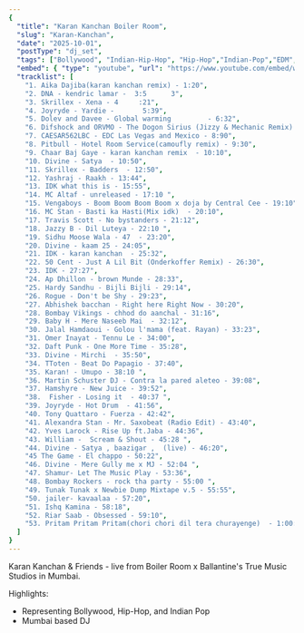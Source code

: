 ```yaml
---
{
  "title": "Karan Kanchan Boiler Room",
  "slug": "Karan-Kanchan",
  "date": "2025-10-01",
  "postType": "dj_set",
  "tags": ["Bollywood", "Indian-Hip-Hop", "Hip-Hop","Indian-Pop","EDM","Boiler Room"],
  "embed": { "type": "youtube", "url": "https://www.youtube.com/embed/watch?v=SQafz5PSEjA" },
  "tracklist": [
    "1. Aika Dajiba(karan kanchan remix) - 1:20",
    "2. DNA - kendric lamar -  3:5      3",
    "3. Skrillex - Xena - 4     :21",
    "4. Joyryde - Yardie -       5:39",
    "5. Dolev and Davee - Global warming         - 6:32",
    "6. Difshock and ORVMO - The Dogon Sirius (Jizzy & Mechanic Remix) - 7:51",
    "7. CAESAR562LBC - EDC Las Vegas and Mexico - 8:90",
    "8. Pitbull - Hotel Room Service(camoufly remix) - 9:30",
    "9. Chaar Baj Gaye - karan kanchan remix  - 10:10",
    "10. Divine - Satya  - 10:50",
    "11. Skrillex - Badders  - 12:50",
    "12. Yashraj - Raakh - 13:44",
    "13. IDK what this is - 15:55",
    "14. MC Altaf - unreleased - 17:10 ",
    "15. Vengaboys - Boom Boom Boom Boom x doja by Central Cee - 19:10",
    "16. MC Stan - Basti ka Hasti(Mix idk)  - 20:10",
    "17. Travis Scott - No bystanders - 21:12",
    "18. Jazzy B - Dil Luteya - 22:10 ",
    "19. Sidhu Moose Wala - 47  - 23:20",
    "20. Divine - kaam 25 - 24:05",
    "21. IDK - karan kanchan  - 25:32",
    "22. 50 Cent - Just A Lil Bit (Onderkoffer Remix) - 26:30",
    "23. IDK - 27:27",
    "24. Ap Dhillon - brown Munde - 28:33",
    "25. Hardy Sandhu - Bijli Bijli - 29:14",
    "26. Rogue - Don't be Shy - 29:23",
    "27. Abhishek bacchan - Right here Right Now - 30:20",
    "28. Bombay Vikings - chhod do aanchal - 31:16",
    "29. Baby H - Mere Naseeb Mai  - 32:12",
    "30. Jalal Hamdaoui - Golou l'mama (feat. Rayan) - 33:23",
    "31. Omer Inayat - Tennu Le - 34:00",
    "32. Daft Punk - One More Time - 35:28",
    "33. Divine - Mirchi  - 35:50",
    "34. TToten - Beat Do Papagio - 37:40",
    "35. Karan! - Umupo - 38:10 ",
    "36. Martin Schuster DJ - Contra la pared aleteo - 39:08",
    "37. Hamshyre - New Juice - 39:52",
    "38.  Fisher - Losing it  - 40:37 ",
    "39. Joyryde - Hot Drum  - 41:56",
    "40. Tony Quattaro - Fuerza - 42:42",
    "41. Alexandra Stan - Mr. Saxobeat (Radio Edit) - 43:40",
    "42. Yves Larock - Rise Up ft.Jaba - 44:36",
    "43. William -  Scream & Shout - 45:28 ",
    "44. Divine - Satya , baazigar ,  (live) - 46:20",
    "45 The Game - El chappo - 50:22",
    "46. Divine - Mere Gully me x MJ - 52:04 ",
    "47. Shamur- Let The Music Play - 53:36",
    "48. Bombay Rockers - rock tha party - 55:00 ",
    "49. Tunak Tunak x Newbie Dump Mixtape v.5 - 55:55",
    "50. jailer- kavaalaa - 57:20",
    "51. Ishq Kamina - 58:18",
    "52. Riar Saab - Obsessed - 59:10",
    "53. Pritam Pritam Pritam(chori chori dil tera churayenge)  - 1:00:56"
  ]
}
---
```

Karan Kanchan & Friends - live from Boiler Room x Ballantine's True Music Studios in Mumbai.


Highlights:
- Representing Bollywood, Hip-Hop, and Indian Pop
- Mumbai based DJ
